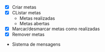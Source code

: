 - [x] Criar metas
- [x] CListar metas
    - Metas realizadas 
    - Metas abertas
- [x] Marcar/desmarcar metas como realizadas
- [x] Remover metas
- Sistema de mensagens 